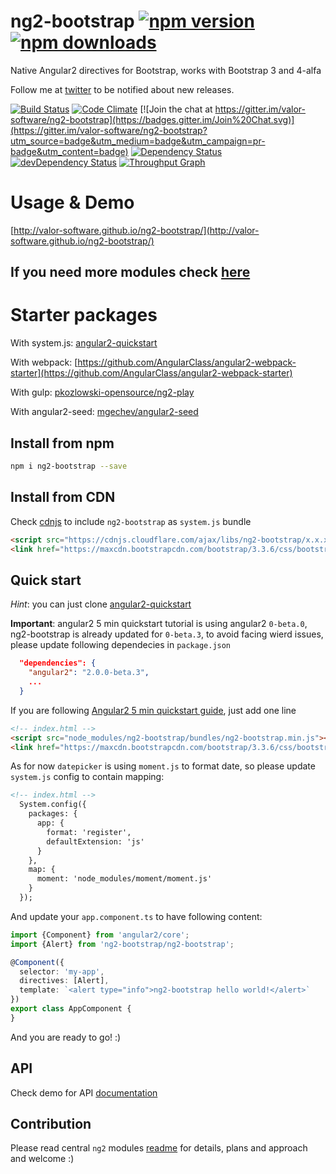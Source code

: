 # ng2-bootstrap [![npm version](https://badge.fury.io/js/ng2-bootstrap.svg)](http://badge.fury.io/js/ng2-bootstrap) [![npm downloads](https://img.shields.io/npm/dm/ng2-bootstrap.svg)](https://npmjs.org/ng2-bootstrap)
Native Angular2 directives for Bootstrap, works with Bootstrap 3 and 4-alfa

Follow me at [twitter](https://twitter.com/valorkin) to be notified about new releases.

[![Build Status](https://travis-ci.org/valor-software/ng2-bootstrap.svg?branch=master)](https://travis-ci.org/valor-software/ng2-bootstrap)
[![Code Climate](https://codeclimate.com/github/valor-software/ng2-bootstrap/badges/gpa.svg)](https://codeclimate.com/github/valor-software/ng2-bootstrap)
[![Join the chat at https://gitter.im/valor-software/ng2-bootstrap](https://badges.gitter.im/Join%20Chat.svg)](https://gitter.im/valor-software/ng2-bootstrap?utm_source=badge&utm_medium=badge&utm_campaign=pr-badge&utm_content=badge)
[![Dependency Status](https://david-dm.org/valor-software/ng2-bootstrap.svg)](https://david-dm.org/valor-software/ng2-bootstrap)
[![devDependency Status](https://david-dm.org/valor-software/ng2-bootstrap/dev-status.svg)](https://david-dm.org/valor-software/ng2-bootstrap#info=devDependencies)
[![Throughput Graph](https://graphs.waffle.io/valor-software/ng2-bootstrap/throughput.svg)](https://waffle.io/valor-software/ng2-bootstrap/metrics)


<!---
[![Test Coverage](https://codeclimate.com/github/valor-software/angular2-bootstrap/badges/coverage.svg)](https://codeclimate.com/github/valor-software/angular2-bootstrap/coverage)
-->

# Usage & Demo

[http://valor-software.github.io/ng2-bootstrap/](http://valor-software.github.io/ng2-bootstrap/)

## If you need more modules check [here](https://github.com/valor-software/ng2-plans)

# Starter packages

With system.js: [angular2-quickstart](https://github.com/valor-software/angular2-quickstart)

With webpack: [https://github.com/AngularClass/angular2-webpack-starter](https://github.com/AngularClass/angular2-webpack-starter)

With gulp: [pkozlowski-opensource/ng2-play](https://github.com/pkozlowski-opensource/ng2-play/pull/34)

With angular2-seed: [mgechev/angular2-seed](http://ludohenin.github.io/angular2-seed-ng2-bootstrap/)

## Install from npm

```bash
npm i ng2-bootstrap --save
```

## Install from CDN

Check [cdnjs](https://cdnjs.com/libraries/ng2-bootstrap) to include `ng2-bootstrap` as `system.js` bundle
```html
<script src="https://cdnjs.cloudflare.com/ajax/libs/ng2-bootstrap/x.x.x/ng2-bootstrap.min.js"></script>
<link href="https://maxcdn.bootstrapcdn.com/bootstrap/3.3.6/css/bootstrap.min.css" rel="stylesheet">
```

## Quick start

*Hint*: you can just clone [angular2-quickstart](https://github.com/valor-software/angular2-quickstart)

**Important**: angular2 5 min quickstart tutorial is using angular2 `0-beta.0`, ng2-bootstrap is already updated for `0-beta.3`, to avoid facing wierd issues, please update following dependecies in `package.json`
```json
  "dependencies": {
    "angular2": "2.0.0-beta.3",
    ...
  }
```

If you are following [Angular2 5 min quickstart guide](https://angular.io/docs/ts/latest/quickstart.html), just add one line
```html
<!-- index.html -->
<script src="node_modules/ng2-bootstrap/bundles/ng2-bootstrap.min.js"></script>
<link href="https://maxcdn.bootstrapcdn.com/bootstrap/3.3.6/css/bootstrap.min.css" rel="stylesheet">
```

As for now `datepicker` is using `moment.js` to format date, so please update `system.js` config to contain mapping:
```html
<!-- index.html -->
  System.config({
    packages: {
      app: {
        format: 'register',
        defaultExtension: 'js'
      }
    },
    map: {
      moment: 'node_modules/moment/moment.js'
    }
  });
```

And update your `app.component.ts` to have following content:

```ts
import {Component} from 'angular2/core';
import {Alert} from 'ng2-bootstrap/ng2-bootstrap';

@Component({
  selector: 'my-app',
  directives: [Alert],
  template: `<alert type="info">ng2-bootstrap hello world!</alert>`
})
export class AppComponent {
}
```

And you are ready to go! :)

<!--
## Components

- [x] Accordion
- [x] Alert
- [x] Buttons
- [x] Carousel
- [x] Collapse
- [+-] Datepicker (Datepicker popup not implemented)
- [x] Dropdown
- [ ] Modal (in progress...)
- [x] Pagination
- [ ] Popover
- [x] Progressbar
- [x] Rating
- [x] Tabs
- [x] Timepicker
- [+-] Tooltip
- [x] Typeahead
-->

## API
Check demo for API [documentation](http://valor-software.github.io/ng2-bootstrap/)

## Contribution

Please read central `ng2` modules [readme](https://github.com/valor-software/ng2-plans) for details, plans and approach and welcome :)
